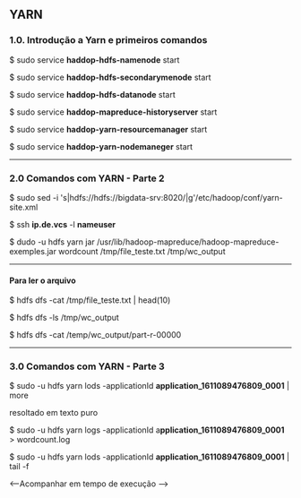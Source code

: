 ## YARN 



### 1.0. Introdução a Yarn e primeiros comandos



$  sudo service  **haddop-hdfs-namenode** start

$  sudo service  **haddop-hdfs-secondarymenode** start

$  sudo service  **haddop-hdfs-datanode** start

$  sudo service  **haddop-mapreduce-historyserver** start

$  sudo service  **haddop-yarn-resourcemanager** start

$  sudo service  **haddop-yarn-nodemaneger** start

****



### 2.0 Comandos com YARN - Parte 2

$ sudo sed -i 's|hdfs://hdfs://bigdata-srv:8020/|g'/etc/hadoop/conf/yarn-site.xml



$ ssh **ip.de.vcs** -l **nameuser**



$ dudo -u hdfs yarn jar /usr/lib/hadoop-mapreduce/hadoop-mapreduce-exemples.jar wordcount /tmp/file_teste.txt /tmp/wc_output

****

#### Para ler o arquivo

$ hdfs dfs -cat /tmp/file_teste.txt | head(10)

$ hdfs dfs -ls /tmp/wc_output

$ hdfs dfs -cat /temp/wc_output/part-r-00000

****



### 3.0 Comandos com YARN - Parte 3



$ sudo -u hdfs yarn lods -applicationId **application_1611089476809_0001** | more



resoltado em texto puro

$ sudo -u hdfs yarn logs -applicationId a**pplication_1611089476809_0001** > wordcount.log



$ sudo -u hdfs yarn lods -applicationId **application_1611089476809_0001** | tail -f

<--Acompanhar em tempo de execução -->













